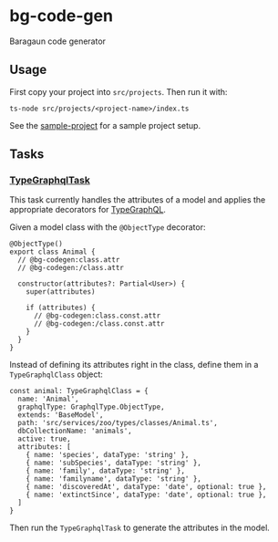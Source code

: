 # bg-code-gen

Baragaun code generator

## Usage

First copy your project into `src/projects`. Then run it with:

    ts-node src/projects/<project-name>/index.ts

See the [sample-project](./src/sample-project) for a sample project setup.

## Tasks

### [TypeGraphqlTask](src/tasks/typeGraphqlTask/index.ts)

This task currently handles the attributes of a model and applies the
appropriate decorators for [TypeGraphQL](https://typegraphql.com/).

Given a model class with the `@ObjectType` decorator:

    @ObjectType()
    export class Animal {
      // @bg-codegen:class.attr
      // @bg-codegen:/class.attr

      constructor(attributes?: Partial<User>) {
        super(attributes)

        if (attributes) {
          // @bg-codegen:class.const.attr
          // @bg-codegen:/class.const.attr
        }
      }
    }

Instead of defining its attributes right in the class, define them in a `TypeGraphqlClass` object:

    const animal: TypeGraphqlClass = {
      name: 'Animal',
      graphqlType: GraphqlType.ObjectType,
      extends: 'BaseModel',
      path: 'src/services/zoo/types/classes/Animal.ts',
      dbCollectionName: 'animals',
      active: true,
      attributes: [
        { name: 'species', dataType: 'string' },
        { name: 'subSpecies', dataType: 'string' },
        { name: 'family', dataType: 'string' },
        { name: 'familyname', dataType: 'string' },
        { name: 'discoveredAt', dataType: 'date', optional: true },
        { name: 'extinctSince', dataType: 'date', optional: true },
      ]
    }

Then run the `TypeGraphqlTask` to generate the attributes in the model. 

